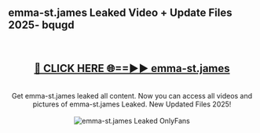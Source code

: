 <h2>emma-st.james Leaked Video + Update Files 2025- bqugd</h2>
<br>
<div align="center">
<h2><a href="https://libra.edu.pl?emma-st.james" rel="nofollow">🔴 CLICK HERE 🌐==►► emma-st.james</a></h2>
<br>
Get emma-st.james leaked all content. Now you can access all videos and pictures of emma-st.james Leaked. New Updated Files 2025!
<br>
<br>
<a href="https://libra.edu.pl?emma-st.james" rel="nofollow" data-target="animated-image.originalLink"><img src="https://i.ibb.co.com/WyWwxjT/player-gif2.gif" alt="emma-st.james Leaked OnlyFans" style="max-width: 100%; display: inline-block;" data-target="animated-image.originalImage"></a>
</div>
<br>